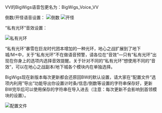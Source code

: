 VV的BigWigs语音包更名为：BigWigs_Voice_VV


倒数/开怪语音设置：
![倒数](https://github.com/user-attachments/assets/b421b2fc-7c0d-41eb-a2eb-3434e796ea5e)
![开怪](https://github.com/user-attachments/assets/2127c046-9138-46b0-a502-381f48fc48a7)



“私有光环”音效设置：

![私有光环](https://github.com/user-attachments/assets/4fde7f88-536b-4cd8-aa34-0cff1fa49b95)


“私有光环”暴雪在巨龙时代团本增加的一种光环，地心之战扩展到了地下城/M+中，关于“私有光环”不在做语音预警，请各位在“音效”—只有“私有光环”出现在你身上的选项内选择音效提醒。关于针对不同的“私有光环”想使用不同的“音效“，可以在地心之战副本/地下城各个模块内在单独选择。




BigWigs现在新版本每次更新都会还原回BW的默认设置，请大家在“配置文件“选项内利用”导出“功能导出你设置计时条/信息/倒数等设置的字符串保存好，更新BW完毕后可以使用保存的字符串在导入进去（注意：每次更新不会影响到首领模块的设置）。

![配置文件](https://github.com/user-attachments/assets/6b9c0094-8ed3-4750-975c-d07c5bbf80cd)
